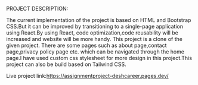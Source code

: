 <!---project-description--->

PROJECT DESCRIPTION:

The current implementation of the project is based on HTML and Bootstrap CSS.But it can be improved by transitioning to a single-page application using React.By using React, code optimization,code reusability will be increased and website will be more handy. This project is a clone of the given project. There are some pages such as about page,contact page,privacy policy page etc. which can be navigated through the home page.I have used custom css stylesheet for more design in this project.This project can also be build based on Tailwind CSS.

Live project link:https://assignmentproject-deshcareer.pages.dev/
